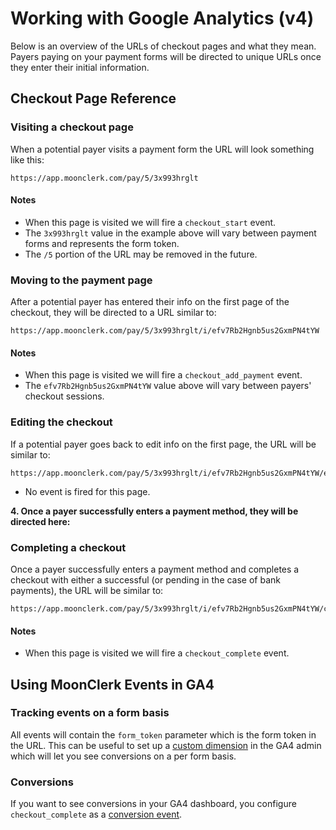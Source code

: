 # Working with Google Analytics (v4)

Below is an overview of the URLs of checkout pages and what they mean. Payers paying on your payment forms will be directed to unique URLs once they enter their initial information.

## Checkout Page Reference

### Visiting a checkout page

When a potential payer visits a payment form the URL will look something like this:

```
https://app.moonclerk.com/pay/5/3x993hrglt
```

#### Notes

- When this page is visited we will fire a `checkout_start` event.
- The `3x993hrglt` value in the example above will vary between payment forms and represents the form token.
- The `/5` portion of the URL may be removed in the future.

### Moving to the payment page

After a potential payer has entered their info on the first page of the checkout, they will be directed to a URL similar to:

```
https://app.moonclerk.com/pay/5/3x993hrglt/i/efv7Rb2Hgnb5us2GxmPN4tYW
```

#### Notes

- When this page is visited we will fire a `checkout_add_payment` event.
- The `efv7Rb2Hgnb5us2GxmPN4tYW` value above will vary between payers' checkout sessions.

### Editing the checkout

If a potential payer goes back to edit info on the first page, the URL will be similar to:

```
https://app.moonclerk.com/pay/5/3x993hrglt/i/efv7Rb2Hgnb5us2GxmPN4tYW/edit
```

- No event is fired for this page.

**4. Once a payer successfully enters a payment method, they will be directed here:**

### Completing a checkout

Once a payer successfully enters a payment method and completes a checkout with either a successful (or pending in the case of bank payments), the URL will be similar to:

```
https://app.moonclerk.com/pay/5/3x993hrglt/i/efv7Rb2Hgnb5us2GxmPN4tYW/complete
```

#### Notes

- When this page is visited we will fire a `checkout_complete` event.

## Using MoonClerk Events in GA4

### Tracking events on a form basis

All events will contain the `form_token` parameter which is the form token in the URL. This can be useful to set up a [custom dimension](https://support.google.com/analytics/answer/10075209?hl=en) in the GA4 admin which will let you see conversions on a per form basis.

### Conversions

If you want to see conversions in your GA4 dashboard, you configure `checkout_complete` as a [conversion event](https://support.google.com/analytics/answer/12844695?hl=en).
